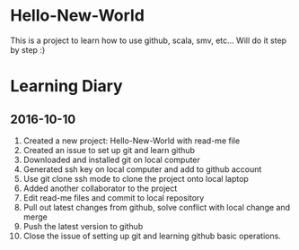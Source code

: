 # Hello-New-World
This is a project to learn how to use github, scala, smv, etc... Will do it step by step :)

# Learning Diary
## 2016-10-10
1. Created a new project: Hello-New-World with read-me file
2. Created an issue to set up git and learn github
3. Downloaded and installed git on local computer
4. Generated ssh key on local computer and add to github account
5. Use git clone ssh mode to clone the project onto local laptop
6. Added another collaborator to the project
7. Edit read-me files and commit to local repository
8. Pull out latest changes from github, solve conflict with local change and merge
9. Push the latest version to github
10. Close the issue of setting up git and learning github basic operations.
